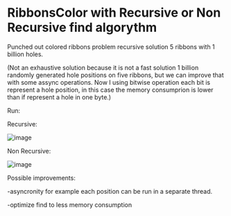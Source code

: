# RibbonsColor with Recursive or Non Recursive find algorythm
Punched out colored ribbons problem recursive solution
5 ribbons with 1 billion holes.

(Not an exhaustive solution because it is not a fast solution 1 billion randomly generated hole positions on five ribbons, but we can improve that with some assync operations. Now I using bitwise operation each bit is represent a hole position, in this case the memory consumprion is lower than if represent a hole in one byte.)

Run:

Recursive:

![image](https://user-images.githubusercontent.com/26471568/209438364-d7d313d7-1ef1-45c2-850b-375581c72514.png)

Non Recursive:

![image](https://user-images.githubusercontent.com/26471568/209452477-25be462d-767b-4290-95e9-4e808b794672.png)


Possible improvements:

-asyncronity for example each position can be run in a separate thread.

-optimize find to less memory consumption


